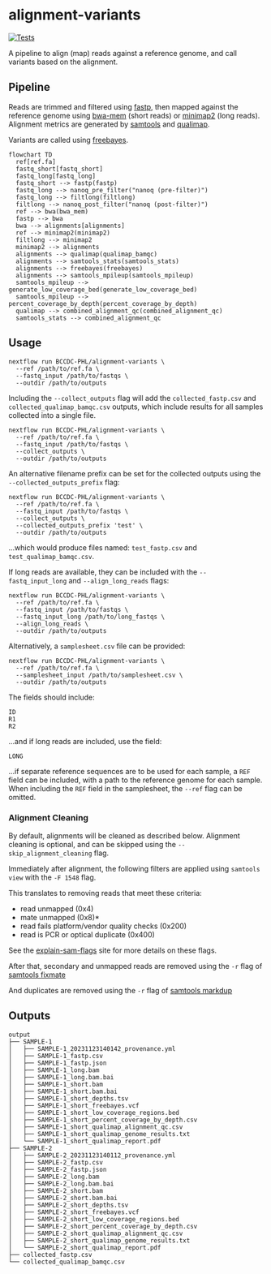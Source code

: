 # alignment-variants

[![Tests](https://github.com/BCCDC-PHL/alignment-variants/actions/workflows/tests.yml/badge.svg)](https://github.com/BCCDC-PHL/alignment-variants/actions/workflows/tests.yml)

A pipeline to align (map) reads against a reference genome, and call variants based on the alignment.

## Pipeline

Reads are trimmed and filtered using [fastp](https://github.com/OpenGene/fastp), then mapped against the reference genome using 
[bwa-mem](https://github.com/lh3/bwa) (short reads) or [minimap2](https://github.com/lh3/minimap2) (long reads). 
Alignment metrics are generated by [samtools](https://github.com/samtools/samtools) and [qualimap](http://qualimap.conesalab.org/).

Variants are called using [freebayes](https://github.com/freebayes/freebayes).

```mermaid
flowchart TD
  ref[ref.fa]
  fastq_short[fastq_short]
  fastq_long[fastq_long]
  fastq_short --> fastp(fastp)
  fastq_long --> nanoq_pre_filter("nanoq (pre-filter)")
  fastq_long --> filtlong(filtlong)
  filtlong --> nanoq_post_filter("nanoq (post-filter)")
  ref --> bwa(bwa_mem)
  fastp --> bwa
  bwa --> alignments[alignments]
  ref --> minimap2(minimap2)
  filtlong --> minimap2
  minimap2 --> alignments
  alignments --> qualimap(qualimap_bamqc)
  alignments --> samtools_stats(samtools_stats)
  alignments --> freebayes(freebayes)
  alignments --> samtools_mpileup(samtools_mpileup)
  samtools_mpileup --> generate_low_coverage_bed(generate_low_coverage_bed)
  samtools_mpileup --> percent_coverage_by_depth(percent_coverage_by_depth)
  qualimap --> combined_alignment_qc(combined_alignment_qc)
  samtools_stats --> combined_alignment_qc
```

## Usage

```
nextflow run BCCDC-PHL/alignment-variants \
  --ref /path/to/ref.fa \
  --fastq_input /path/to/fastqs \
  --outdir /path/to/outputs
```

Including the `--collect_outputs` flag will add the `collected_fastp.csv` and `collected_qualimap_bamqc.csv` outputs, which include results for all samples collected into a single file.

```
nextflow run BCCDC-PHL/alignment-variants \
  --ref /path/to/ref.fa \
  --fastq_input /path/to/fastqs \
  --collect_outputs \
  --outdir /path/to/outputs
```

An alternative filename prefix can be set for the collected outputs using the `--collected_outputs_prefix` flag:

```
nextflow run BCCDC-PHL/alignment-variants \
  --ref /path/to/ref.fa \
  --fastq_input /path/to/fastqs \
  --collect_outputs \
  --collected_outputs_prefix 'test' \
  --outdir /path/to/outputs
```

...which would produce files named: `test_fastp.csv` and `test_qualimap_bamqc.csv`.

If long reads are available, they can be included with the `--fastq_input_long` and `--align_long_reads` flags:

```
nextflow run BCCDC-PHL/alignment-variants \
  --ref /path/to/ref.fa \
  --fastq_input /path/to/fastqs \
  --fastq_input_long /path/to/long_fastqs \
  --align_long_reads \
  --outdir /path/to/outputs
```

Alternatively, a `samplesheet.csv` file can be provided:

```
nextflow run BCCDC-PHL/alignment-variants \
  --ref /path/to/ref.fa \
  --samplesheet_input /path/to/samplesheet.csv \
  --outdir /path/to/outputs
```

The fields should include:

```
ID
R1
R2
```

...and if long reads are included, use the field:

```
LONG
```

...if separate reference sequences are to be used for each sample, a `REF` field can be included, with a path to the reference genome for each sample. When including the `REF` field in the samplesheet, the `--ref` flag can be omitted.

### Alignment Cleaning

By default, alignments will be cleaned as described below. Alignment cleaning is optional, and can be skipped using the `--skip_alignment_cleaning` flag.

Immediately after alignment, the following filters are applied using `samtools view` with the `-F 1548` flag.

This translates to removing reads that meet these criteria:

- read unmapped (0x4)
- mate unmapped (0x8)*
- read fails platform/vendor quality checks (0x200)
- read is PCR or optical duplicate (0x400)

See the [explain-sam-flags](https://broadinstitute.github.io/picard/explain-flags.html) site for more details on these flags.

After that, secondary and unmapped reads are removed using the `-r` flag of [samtools fixmate](http://www.htslib.org/doc/samtools-fixmate.html)

And duplicates are removed using the `-r` flag of [samtools markdup](http://www.htslib.org/doc/samtools-markdup.html)

## Outputs

```
output
├── SAMPLE-1
│   ├── SAMPLE-1_20231123140142_provenance.yml
│   ├── SAMPLE-1_fastp.csv
│   ├── SAMPLE-1_fastp.json
│   ├── SAMPLE-1_long.bam
│   ├── SAMPLE-1_long.bam.bai
│   ├── SAMPLE-1_short.bam
│   ├── SAMPLE-1_short.bam.bai
│   ├── SAMPLE-1_short_depths.tsv
│   ├── SAMPLE-1_short_freebayes.vcf
│   ├── SAMPLE-1_short_low_coverage_regions.bed
│   ├── SAMPLE-1_short_percent_coverage_by_depth.csv
│   ├── SAMPLE-1_short_qualimap_alignment_qc.csv
│   ├── SAMPLE-1_short_qualimap_genome_results.txt
│   └── SAMPLE-1_short_qualimap_report.pdf
├── SAMPLE-2
│   ├── SAMPLE-2_20231123140112_provenance.yml
│   ├── SAMPLE-2_fastp.csv
│   ├── SAMPLE-2_fastp.json
│   ├── SAMPLE-2_long.bam
│   ├── SAMPLE-2_long.bam.bai
│   ├── SAMPLE-2_short.bam
│   ├── SAMPLE-2_short.bam.bai
│   ├── SAMPLE-2_short_depths.tsv
│   ├── SAMPLE-2_short_freebayes.vcf
│   ├── SAMPLE-2_short_low_coverage_regions.bed
│   ├── SAMPLE-2_short_percent_coverage_by_depth.csv
│   ├── SAMPLE-2_short_qualimap_alignment_qc.csv
│   ├── SAMPLE-2_short_qualimap_genome_results.txt
│   └── SAMPLE-2_short_qualimap_report.pdf
├── collected_fastp.csv
└── collected_qualimap_bamqc.csv
```
